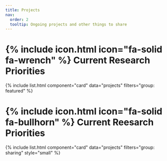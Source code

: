 ```yaml
---
title: Projects
nav:
  order: 2
  tooltip: Ongoing projects and other things to share
---
```


# {% include icon.html icon="fa-solid fa-wrench" %} Current Research Priorities

{% include list.html component="card" data="projects" filters="group: featured" %}

# {% include icon.html icon="fa-solid fa-bullhorn" %} Current Reesarch Priorities

{% include list.html component="card" data="projects" filters="group: sharing" style="small" %}